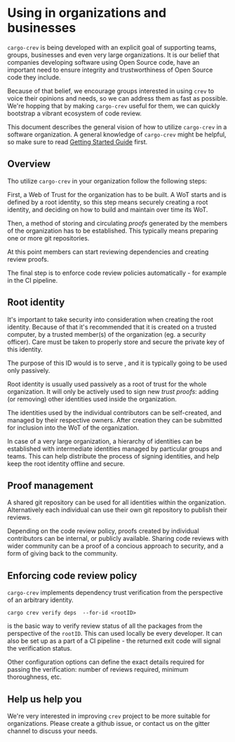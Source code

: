 # Using in organizations and businesses

`cargo-crev` is being developed with an explicit goal of supporting teams, groups,
businesses and even very large organizations. It is our belief that companies developing software
using Open Source code, have an important need to ensure
integrity and trustworthiness of Open Source code they include. 

Because of that belief, we encourage groups interested in using `crev` to voice
their opinions and needs, so we can address them as fast as possible.
We're hopping that by making `cargo-crev` useful for them, we can quickly bootstrap
a vibrant ecosystem of code review.


This document describes the general vision of how to utilize `cargo-crev` in
a software organization. A general knowledge of `cargo-crev` might be helpful, so
make sure to read [Getting Started Guide](../getting_started/index.html) first.

## Overview

Tho utilize `cargo-crev` in your organization follow the following steps:

First, a Web of Trust for the organization has to be built. A WoT starts and is defined by a
root identity, so this step means securely creating a root identity, and deciding
on how to build and maintain over time its WoT.

Then, a method of storing and circulating *proofs* generated by the members of the organization has to
be established. This typically means preparing one or more git repositories.

At this point members can start reviewing dependencies and creating review proofs.

The final step is to enforce code review policies automatically - for example in
the CI pipeline. 

## Root identity

It's important to take security into consideration when creating the root identity.
Because of that it's recommended that it is created on a trusted computer, by a trusted
member(s) of the organization (eg. a security officer). Care must be taken to properly store
and secure the private key of this identity.

The purpose of this ID would is to serve ,
and it is typically going to be used only passively.

Root identity is usually used passively as a root of trust for the whole organization. It will
only be actively used to sign new *trust proofs*: adding (or removing) other identities
used inside the organization.

The identities used by the individual contributors can be self-created, and managed by
their respective owners. After creation they can be submitted for inclusion into the WoT
of the organization.

In case of a very large organization, a hierarchy of identities
can be established with intermediate identities managed by particular groups and teams.
This can help distribute the process of signing identities, and help keep the root
identity offline and secure. 


## Proof management

A shared git repository can be used for all identities within the organization.
Alternatively each individual can use their own git repository to publish their reviews.

Depending on the code review policy, proofs created by individual contributors can
be internal, or publicly available. Sharing code reviews with wider community
can be a proof of a concious approach to security, and a form of giving back
to the community.

## Enforcing code review policy

`cargo-crev` implements dependency trust verification from the perspective of
an arbitrary identity. 


```text
cargo crev verify deps  --for-id <rootID>
```

is the basic way to verify review status of all the packages from the perspective
of the `rootID`. This can used locally be every developer. It can also be set up
as a part of a CI pipeline - the returned exit code will signal the verification status.

Other configuration
options can define the exact details required for passing the verification:
number of reviews required, minimum thoroughness, etc.


## Help us help you

We're very interested in improving `crev` project to be more suitable for organizations.
Please create a github issue, or contact us on the gitter channel to discuss your needs. 

